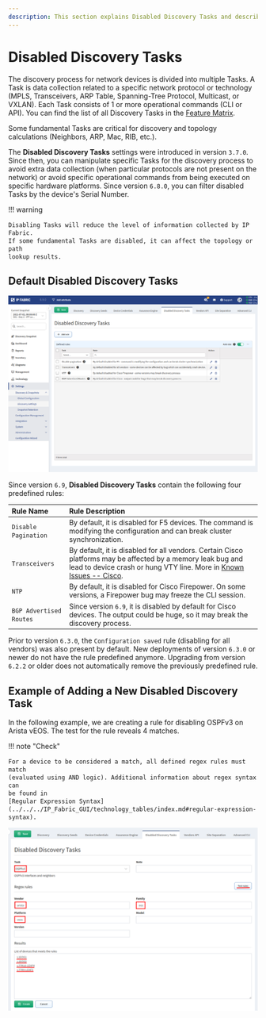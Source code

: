 ```yaml
---
description: This section explains Disabled Discovery Tasks and describes the default ones.
---
```


# Disabled Discovery Tasks

The discovery process for network devices is divided into multiple Tasks.
A Task is data collection related to a specific network protocol or
technology (MPLS, Transceivers, ARP Table, Spanning-Tree Protocol,
Multicast, or VXLAN). Each Task consists of 1 or more operational
commands (CLI or API). You can find the list of all Discovery Tasks
in the [Feature Matrix](https://matrix.ipfabric.io).

Some fundamental Tasks are critical for discovery and topology calculations
(Neighbors, ARP, Mac, RIB, etc.).

The **Disabled Discovery Tasks** settings were introduced in version `3.7.0`.
Since then, you can manipulate specific Tasks for the discovery process
to avoid extra data collection (when particular protocols are not
present on the network) or avoid specific operational commands from being
executed on specific hardware platforms. Since version `6.8.0`, you can filter
disabled Tasks by the device's Serial Number.

!!! warning

    Disabling Tasks will reduce the level of information collected by IP Fabric.
    If some fundamental Tasks are disabled, it can affect the topology or path
    lookup results.

## Default Disabled Discovery Tasks

![Default Disabled Discovery Tasks](default_disabled_discovery_tasks.png)

Since version `6.9`, **Disabled Discovery Tasks** contain the following four
predefined rules:

| Rule Name               | Rule Description                                                                                                                   |
| :---------------------- | :--------------------------------------------------------------------------------------------------------------------------------- |
| `Disable Pagination`    | By default, it is disabled for F5 devices. The command is modifying the configuration and can break cluster synchronization.       |
| `Transceivers`          | By default, it is disabled for all vendors. Certain Cisco platforms may be affected by a memory leak bug and lead to device crash or hung VTY line. More in [Known Issues -- Cisco](../../../support/known_issues/Vendors/cisco/index.md). |
| `NTP`                   | By default, it is disabled for Cisco Firepower. On some versions, a Firepower bug may freeze the CLI session.                      |
| `BGP Advertised Routes` | Since version `6.9`, it is disabled by default for Cisco devices. The output could be huge, so it may break the discovery process. |

Prior to version `6.3.0`, the `Configuration saved` rule (disabling for all
vendors) was also present by default. New deployments of version `6.3.0` or
newer do not have the rule predefined anymore. Upgrading from version `6.2.2`
or older does not automatically remove the previously predefined rule.

## Example of Adding a New Disabled Discovery Task

In the following example, we are creating a rule for disabling OSPFv3 on Arista
vEOS. The test for the rule reveals 4 matches.

!!! note "Check"

    For a device to be considered a match, all defined regex rules must match 
    (evaluated using AND logic). Additional information about regex syntax can 
    be found in
    [Regular Expression Syntax](../../../IP_Fabric_GUI/technology_tables/index.md#regular-expression-syntax).

![Example](disabled_discovery_tasks_example.png)

